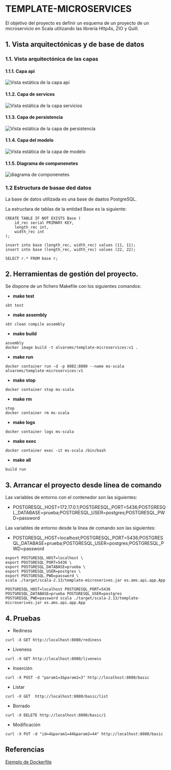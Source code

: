 # TEMPLATE-MICROSERVICES

El objetivo del proyecto es definir un esquema de un proyecto de un microservicio
en Scala utilizando las librería Http4s, ZIO y Quill.

## 1. Vista arquitectónicas y de base de datos

### 1.1. Vista arquitectónica de las capas


#### 1.1.1. Capa api

![Vista estática de la capa api](./doc/template-microservices-api.jpg)


#### 1.1.2. Capa de services

![Vista estática de la capa servicios](./doc/template-microservices-services.jpg)


#### 1.1.3. Capa de persistencia

![Vista estática de la capa de persistencia](./doc/template-microservices-persistence.jpg)


#### 1.1.4. Capa del modelo

![Vista estática de la capa de modelo](./doc/template-microservices-model.jpg)


#### 1.1.5. Diagrama de componenetes

![diagrama de componenetes](./doc/template-microservices-componentes.jpg)




### 1.2 Estructura de basae ded datos 

La base de datos utilizada es una base de daatos PostgreSQL.

La estructara de tablas de la entidad Base es la siguiente:
```
CREATE TABLE IF NOT EXISTS Base (
	id_rec serial PRIMARY KEY,
	length_rec int,
	width_rec int
);

insert into base (length_rec, width_rec) values (11, 11);
insert into base (length_rec, width_rec) values (22, 22);

SELECT r.* FROM base r;

```

## 2. Herramientas de gestión del proyecto.

Se dispone de un fichero Makefile con los siguientes comandos:

+ **make test**

```
sbt test
```

+ **make assembly**

```
sbt clean compile assembly
```


+ **make build**

```
assembly
docker image build -t alvaroms/template-microservices:v1 .
```

+ **make run**

```
docker container run -d -p 8082:8080 --name ms-scala  alvaroms/template-microservices:v1
```

+ **make stop**

```
docker container stop ms-scala
```

+ **make rm**

```
stop
docker container rm ms-scala
```

+ **make logs**

```
docker container logs ms-scala
```

+ **make exec**

```
docker container exec -it ms-scala /bin/bash
```

+ **make all**

```
build run
```

## 3. Arrancar el proyecto desde línea de comando

Las variables de entorno con el contenedor son las siguientes:
+ POSTGRESQL_HOST=172.17.0.1;POSTGRESQL_PORT=5436;POSTGRESQL_DATABASE=prueba;POSTGRESQL_USER=postgres;POSTGRESQL_PWD=password

Las variables de entorno desde la línea de comando son las siguientes:
+ POSTGRESQL_HOST=localhost;POSTGRESQL_PORT=5436;POSTGRESQL_DATABASE=prueba;POSTGRESQL_USER=postgres;POSTGRESQL_PWD=password

```
export POSTGRESQL_HOST=localhost \
export POSTGRESQL_PORT=5436 \
export POSTGRESQL_DATABASE=prueba \
export POSTGRESQL_USER=postgres \
export POSTGRESQL_PWD=password \
scala ./target/scala-2.13/template-microserives.jar es.ams.api.app.App

POSTGRESQL_HOST=localhost POSTGRESQL_PORT=5436 POSTGRESQL_DATABASE=prueba POSTGRESQL_USER=postgres POSTGRESQL_PWD=password scala ./target/scala-2.13/template-microserives.jar es.ams.api.app.App
```



## 4. Pruebas

+ Rediness
```  
curl -X GET http://localhost:8080/rediness
```

+ Liveness
```   
curl -X GET http://localhost:8080/liveness
``` 

+ Inserción
```
curl -X POST -d "param1=3&param2=3" http://localhost:8080/basic
```

+ Listar
```
curl -X GET  http://localhost:8080/basic/list
```

+ Borrado
```
curl -X DELETE http://localhost:8080/basic/1
```

+ Modificación
```
curl -X PUT -d "id=4&param1=44&param2=44" http://localhost:8080/basic
```

## Referencias

[Ejemplo de Dockerfile](https://gist.github.com/gyndav/c8d65b59793566ee73ed2aa25aa10497)